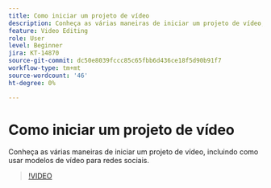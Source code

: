 ```yaml
---
title: Como iniciar um projeto de vídeo
description: Conheça as várias maneiras de iniciar um projeto de vídeo, incluindo como usar modelos de vídeo para redes sociais
feature: Video Editing
role: User
level: Beginner
jira: KT-14870
source-git-commit: dc50e8039fccc85c65fbb6d436ce18f5d90b91f7
workflow-type: tm+mt
source-wordcount: '46'
ht-degree: 0%

---
```


# Como iniciar um projeto de vídeo

Conheça as várias maneiras de iniciar um projeto de vídeo, incluindo como usar modelos de vídeo para redes sociais.

>[!VIDEO](https://video.tv.adobe.com/v/3427070?quality=12&learn=on&hidetitle=true)
